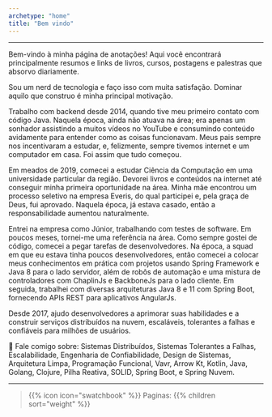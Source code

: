 ```yaml
---
archetype: "home"
title: "Bem vindo"
---
```


---
Bem-vindo à minha página de anotações! Aqui você encontrará principalmente resumos e links de livros, cursos, postagens e palestras que absorvo diariamente.

Sou um nerd de tecnologia e faço isso com muita satisfação. Dominar aquilo que construo é minha principal motivação.

Trabalho com backend desde 2014, quando tive meu primeiro contato com código Java. Naquela época, ainda não atuava na área; era apenas um sonhador assistindo a muitos vídeos no YouTube e consumindo conteúdo avidamente para entender como as coisas funcionavam. Meus pais sempre nos incentivaram a estudar, e, felizmente, sempre tivemos internet e um computador em casa. Foi assim que tudo começou.

Em meados de 2019, comecei a estudar Ciência da Computação em uma universidade particular da região. Devorei livros e conteúdos na internet até conseguir minha primeira oportunidade na área. Minha mãe encontrou um processo seletivo na empresa Everis, do qual participei e, pela graça de Deus, fui aprovado. Naquela época, já estava casado, então a responsabilidade aumentou naturalmente.

Entrei na empresa como Júnior, trabalhando com testes de software. Em poucos meses, tornei-me uma referência na área. Como sempre gostei de código, comecei a pegar tarefas de desenvolvedores. Na época, a squad em que eu estava tinha poucos desenvolvedores, então comecei a colocar meus conhecimentos em prática com projetos usando Spring Framework e Java 8 para o lado servidor, além de robôs de automação e uma mistura de controladores com ChaplinJs e BackboneJs para o lado cliente. Em seguida, trabalhei com diversas arquiteturas Java 8 e 11 com Spring Boot, fornecendo APIs REST para aplicativos AngularJs.

Desde 2017, ajudo desenvolvedores a aprimorar suas habilidades e a construir serviços distribuídos na nuvem, escaláveis, tolerantes a falhas e confiáveis para milhões de usuários.

💬 Fale comigo sobre: Sistemas Distribuídos, Sistemas Tolerantes a Falhas, Escalabilidade, Engenharia de Confiabilidade, Design de Sistemas, Arquitetura Limpa, Programação Funcional, Vavr, Arrow Kt, Kotlin, Java, Golang, Clojure, Pilha Reativa, SOLID, Spring Boot, e Spring Nuvem.

---
> {{% icon icon="swatchbook" %}} Paginas:
> {{% children sort="weight" %}}
